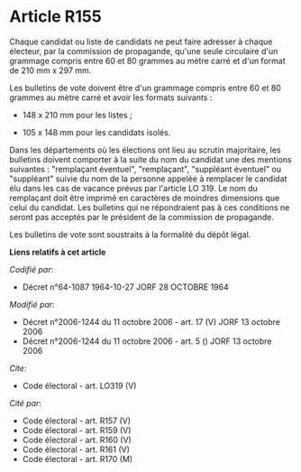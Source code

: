 # Article R155

Chaque candidat ou liste de candidats ne peut faire adresser à chaque électeur, par la commission de propagande, qu'une seule
circulaire d'un grammage compris entre 60 et 80 grammes au mètre carré et d'un format de 210 mm x 297 mm.

Les bulletins de vote doivent être d'un grammage compris entre 60 et 80 grammes au mètre carré et avoir les formats
suivants :

- 148 x 210 mm pour les listes ;

- 105 x 148 mm pour les candidats isolés.

Dans les départements où les élections ont lieu au scrutin majoritaire, les bulletins doivent comporter à la suite du nom du
candidat une des mentions suivantes : "remplaçant éventuel", "remplaçant", "suppléant éventuel" ou "suppléant" suivie du nom
de la personne appelée à remplacer le candidat élu dans les cas de vacance prévus par l'article LO 319. Le nom du remplaçant
doit être imprimé en caractères de moindres dimensions que celui du candidat. Les bulletins qui ne répondraient pas à ces
conditions ne seront pas acceptés par le président de la commission de propagande.

Les bulletins de vote sont soustraits à la formalité du dépôt légal.

**Liens relatifs à cet article**

_Codifié par_:

  - Décret n°64-1087 1964-10-27 JORF 28 OCTOBRE 1964

_Modifié par_:

  - Décret n°2006-1244 du 11 octobre 2006 - art. 17 (V) JORF 13 octobre 2006
  - Décret n°2006-1244 du 11 octobre 2006 - art. 5 () JORF 13 octobre 2006

_Cite_:

  - Code électoral - art. LO319 (V)

_Cité par_:

  - Code électoral - art. R157 (V)
  - Code électoral - art. R159 (V)
  - Code électoral - art. R160 (V)
  - Code électoral - art. R161 (V)
  - Code électoral - art. R170 (M)
